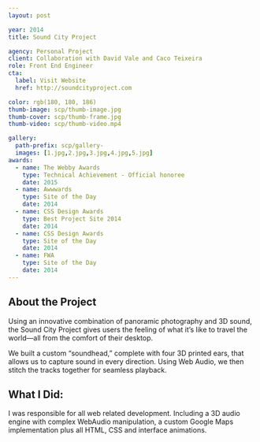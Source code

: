 ```yaml
---
layout: post

year: 2014
title: Sound City Project

agency: Personal Project
client: Collaboration with David Vale and Caco Teixeira
role: Front End Engineer
cta:
  label: Visit Website
  href: http://soundcityproject.com

color: rgb(180, 180, 186)
thumb-image: scp/thumb-image.jpg
thumb-cover: scp/thumb-frame.jpg
thumb-video: scp/thumb-video.mp4

gallery:
  path-prefix: scp/gallery-
  images: [1.jpg,2.jpg,3.jpg,4.jpg,5.jpg]
awards:
  - name: The Webby Awards
    type: Technical Achievement - Official honoree
    date: 2015
  - name: Awwwards
    type: Site of the Day
    date: 2014
  - name: CSS Design Awards
    type: Best Project Site 2014
    date: 2014
  - name: CSS Design Awards
    type: Site of the Day
    date: 2014
  - name: FWA
    type: Site of the Day
    date: 2014
---
```




About the Project
-----------------
Using an innovative combination of panoramic photography and 3D sound, the Sound City Project gives users the feeling of what it’s like to travel the world—all from the comfort of their desktop.

We built a custom “soundhead,” complete with four 3D printed ears, that allows us to capture sound in every direction. Using Web Audio, we then stitch the tracks together for seamless playback.

What I Did:
-----------
I was responsible for all web related development. Including a 3D audio engine with complex WebAudio manipulation, a custom Google Maps implementation plus all HTML, CSS and interface animations.